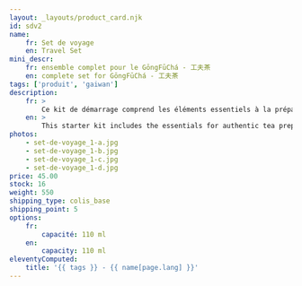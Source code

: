 ```yaml
---
layout: _layouts/product_card.njk
id: sdv2
name:
    fr: Set de voyage
    en: Travel Set
mini_descr:
    fr: ensemble complet pour le GōngFūChá - 工夫茶
    en: complete set for GōngFūChá - 工夫茶
tags: ['produit', 'gaiwan']
description: 
    fr: >
        Ce kit de démarrage comprend les éléments essentiels à la préparation du thé authentique : un 蓋碗 - GàiWǎn, un 茶海 - CháHǎi et trois bols à thé (茶杯 - CháBēi). C'est aussi le compagnon de voyage idéal grâce à sa housse de protection.
    en: >
        This starter kit includes the essentials for authentic tea preparation: a 蓋碗 - GàiWǎn, a 茶海 - CháHǎi, and three tea cups (茶杯 - CháBēi). It is also the perfect travel companion with its protective case.
photos:
    - set-de-voyage_1-a.jpg
    - set-de-voyage_1-b.jpg
    - set-de-voyage_1-c.jpg
    - set-de-voyage_1-d.jpg
price: 45.00
stock: 16
weight: 550
shipping_type: colis_base
shipping_point: 5
options:
    fr:
        capacité: 110 ml
    en:
        capacity: 110 ml
eleventyComputed:
    title: '{{ tags }} - {{ name[page.lang] }}'
---
```

